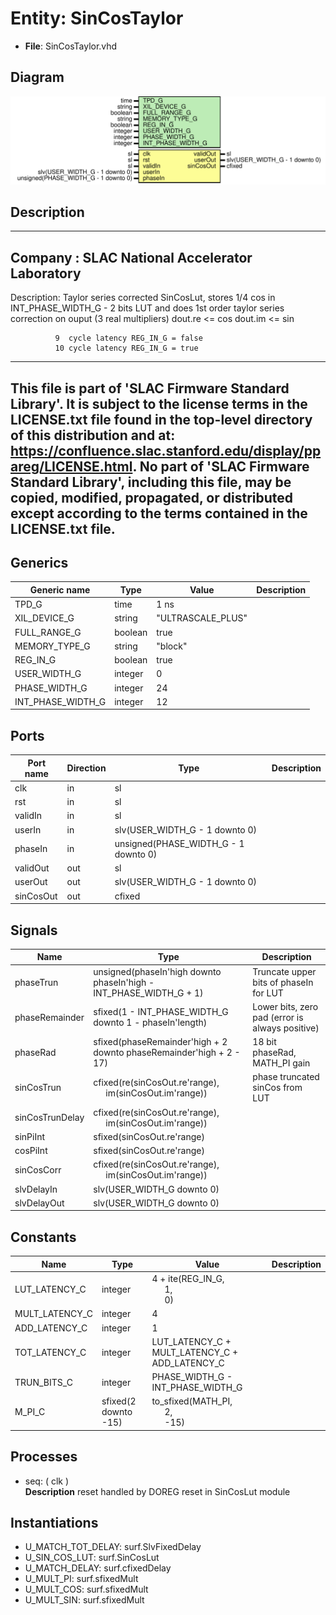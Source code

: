 # Entity: SinCosTaylor

- **File**: SinCosTaylor.vhd
## Diagram

![Diagram](SinCosTaylor.svg "Diagram")
## Description

-----------------------------------------------------------------------------
 Company    : SLAC National Accelerator Laboratory
-----------------------------------------------------------------------------
 Description: Taylor series corrected SinCosLut, stores 1/4 cos in
              INT_PHASE_WIDTH_G - 2 bits LUT and does 1st order taylor series
              correction on ouput (3 real multipliers)
              dout.re <= cos
              dout.im <= sin

              9  cycle latency REG_IN_G = false
              10 cycle latency REG_IN_G = true
-----------------------------------------------------------------------------
 This file is part of 'SLAC Firmware Standard Library'.
 It is subject to the license terms in the LICENSE.txt file found in the
 top-level directory of this distribution and at:
    https://confluence.slac.stanford.edu/display/ppareg/LICENSE.html.
 No part of 'SLAC Firmware Standard Library', including this file,
 may be copied, modified, propagated, or distributed except according to
 the terms contained in the LICENSE.txt file.
-----------------------------------------------------------------------------
## Generics

| Generic name      | Type    | Value             | Description |
| ----------------- | ------- | ----------------- | ----------- |
| TPD_G             | time    | 1 ns              |             |
| XIL_DEVICE_G      | string  | "ULTRASCALE_PLUS" |             |
| FULL_RANGE_G      | boolean | true              |             |
| MEMORY_TYPE_G     | string  | "block"           |             |
| REG_IN_G          | boolean | true              |             |
| USER_WIDTH_G      | integer | 0                 |             |
| PHASE_WIDTH_G     | integer | 24                |             |
| INT_PHASE_WIDTH_G | integer | 12                |             |
## Ports

| Port name | Direction | Type                                 | Description |
| --------- | --------- | ------------------------------------ | ----------- |
| clk       | in        | sl                                   |             |
| rst       | in        | sl                                   |             |
| validIn   | in        | sl                                   |             |
| userIn    | in        | slv(USER_WIDTH_G - 1 downto 0)       |             |
| phaseIn   | in        | unsigned(PHASE_WIDTH_G - 1 downto 0) |             |
| validOut  | out       | sl                                   |             |
| userOut   | out       | slv(USER_WIDTH_G - 1 downto 0)       |             |
| sinCosOut | out       | cfixed                               |             |
## Signals

| Name            | Type                                                                                       | Description                                       |
| --------------- | ------------------------------------------------------------------------------------------ | ------------------------------------------------- |
| phaseTrun       | unsigned(phaseIn'high downto phaseIn'high - INT_PHASE_WIDTH_G + 1)                         |  Truncate upper bits of phaseIn for LUT           |
| phaseRemainder  | sfixed(1 - INT_PHASE_WIDTH_G downto 1 - phaseIn'length)                                    |  Lower bits, zero pad (error is always positive)  |
| phaseRad        | sfixed(phaseRemainder'high + 2 downto phaseRemainder'high + 2 - 17)                        |  18 bit phaseRad, MATH_PI gain                    |
| sinCosTrun      | cfixed(re(sinCosOut.re'range),<br><span style="padding-left:20px"> im(sinCosOut.im'range)) |  phase truncated sinCos from LUT                  |
| sinCosTrunDelay | cfixed(re(sinCosOut.re'range),<br><span style="padding-left:20px"> im(sinCosOut.im'range)) |                                                   |
| sinPiInt        | sfixed(sinCosOut.re'range)                                                                 |                                                   |
| cosPiInt        | sfixed(sinCosOut.re'range)                                                                 |                                                   |
| sinCosCorr      | cfixed(re(sinCosOut.re'range),<br><span style="padding-left:20px"> im(sinCosOut.im'range)) |                                                   |
| slvDelayIn      | slv(USER_WIDTH_G downto 0)                                                                 |                                                   |
| slvDelayOut     | slv(USER_WIDTH_G downto 0)                                                                 |                                                   |
## Constants

| Name           | Type                 | Value                                                                                               | Description |
| -------------- | -------------------- | --------------------------------------------------------------------------------------------------- | ----------- |
| LUT_LATENCY_C  | integer              |  4 + ite(REG_IN_G,<br><span style="padding-left:20px"> 1,<br><span style="padding-left:20px"> 0)    |             |
| MULT_LATENCY_C | integer              |  4                                                                                                  |             |
| ADD_LATENCY_C  | integer              |  1                                                                                                  |             |
| TOT_LATENCY_C  | integer              |  LUT_LATENCY_C + MULT_LATENCY_C + ADD_LATENCY_C                                                     |             |
| TRUN_BITS_C    | integer              |  PHASE_WIDTH_G - INT_PHASE_WIDTH_G                                                                  |             |
| M_PI_C         | sfixed(2 downto -15) |  to_sfixed(MATH_PI,<br><span style="padding-left:20px"> 2,<br><span style="padding-left:20px"> -15) |             |
## Processes
- seq: ( clk )
</br>**Description**
 reset handled by DOREG reset in SinCosLut module 
## Instantiations

- U_MATCH_TOT_DELAY: surf.SlvFixedDelay
- U_SIN_COS_LUT: surf.SinCosLut
- U_MATCH_DELAY: surf.cfixedDelay
- U_MULT_PI: surf.sfixedMult
- U_MULT_COS: surf.sfixedMult
- U_MULT_SIN: surf.sfixedMult
